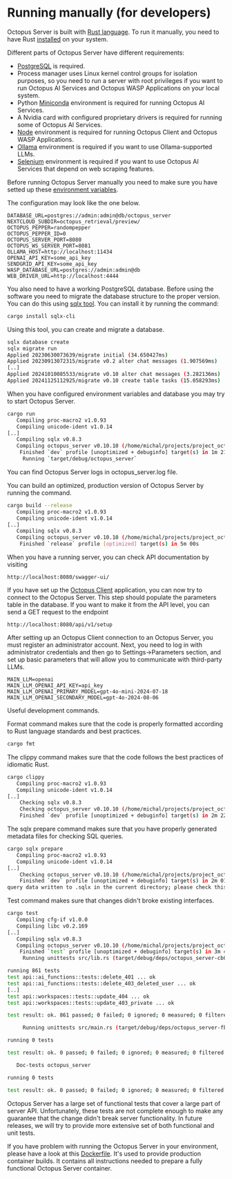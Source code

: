 # Running manually (for developers)

Octopus Server is built with [Rust language](https://www.rust-lang.org/). To run it manually, you need to have Rust [installed](https://www.rust-lang.org/tools/install) on your system.

Different parts of Octopus Server have different requirements:
- [PostgreSQL](https://www.postgresql.org/) is required.
- Process manager uses Linux kernel control groups for isolation purposes, so you need to run a server with root privileges if you want to run Octopus AI Services and Octopus WASP Applications on your local system.
- Python [Miniconda](https://docs.anaconda.com/miniconda/) environment is required for running Octopus AI Services.
- A Nvidia card with configured proprietary drivers is required for running some of Octopus AI Services.
- [Node](https://nodejs.org/en) environment is required for running Octopus Client and Octopus WASP Applications.
- [Ollama](https://ollama.com/) environment is required if you want to use Ollama-supported LLMs.
- [Selenium](https://www.selenium.dev/) environment is required if you want to use Octopus AI Services that depend on web scraping features.

Before running Octopus Server manually you need to make sure you have setted up these [environment variables](https://github.com/metric-space-ai/octopus_server/blob/dev/.env).

The configuration may look like the one below.

```text
DATABASE_URL=postgres://admin:admin@db/octopus_server
NEXTCLOUD_SUBDIR=octopus_retrieval/preview/
OCTOPUS_PEPPER=randompepper
OCTOPUS_PEPPER_ID=0
OCTOPUS_SERVER_PORT=8080
OCTOPUS_WS_SERVER_PORT=8081
OLLAMA_HOST=http://localhost:11434
OPENAI_API_KEY=some_api_key
SENDGRID_API_KEY=some_api_key
WASP_DATABASE_URL=postgres://admin:admin@db
WEB_DRIVER_URL=http://localhost:4444
```

You also need to have a working PostgreSQL database. Before using the software you need to migrate the database structure to the proper version. You can do this using [sqlx tool](https://github.com/launchbadge/sqlx). You can install it by running the command:

```sh
cargo install sqlx-cli
```

Using this tool, you can create and migrate a database.

```sh
sqlx database create
sqlx migrate run
Applied 20230630073639/migrate initial (34.650427ms)
Applied 20230913072315/migrate v0.2 alter chat messages (1.907569ms)
[..]
Applied 20241010085533/migrate v0.10 alter chat messages (3.282136ms)
Applied 20241125112925/migrate v0.10 create table tasks (15.058293ms)
```

When you have configured environment variables and database you may try to start Octopus Server.

```sh
cargo run
   Compiling proc-macro2 v1.0.93
   Compiling unicode-ident v1.0.14
[..]
   Compiling sqlx v0.8.3
   Compiling octopus_server v0.10.10 (/home/michal/projects/project_octopus/octopus_server)
    Finished `dev` profile [unoptimized + debuginfo] target(s) in 1m 21s
     Running `target/debug/octopus_server`
```

You can find Octopus Server logs in octopus_server.log file.

You can build an optimized, production version of Octopus Server by running the command.

```sh
cargo build --release
   Compiling proc-macro2 v1.0.93
   Compiling unicode-ident v1.0.14
[..]
   Compiling sqlx v0.8.3
   Compiling octopus_server v0.10.10 (/home/michal/projects/project_octopus/octopus_server)
    Finished `release` profile [optimized] target(s) in 5m 00s
```

When you have a running server, you can check API documentation by visiting

```text
http://localhost:8080/swagger-ui/
```

If you have set up the [Octopus Client](https://github.com/metric-space-ai/octopus_client) application, you can now try to connect to the Octopus Server. This step should populate the parameters table in the database. If you want to make it from the API level, you can send a GET request to the endpoint

```text
http://localhost:8080/api/v1/setup
```

After setting up an Octopus Client connection to an Octopus Server, you must register an administrator account. Next, you need to log in with administrator credentials and then go to Settings->Parameters section, and set up basic parameters that will allow you to communicate with third-party LLMs.

```text
MAIN_LLM=openai
MAIN_LLM_OPENAI_API_KEY=api_key
MAIN_LLM_OPENAI_PRIMARY_MODEL=gpt-4o-mini-2024-07-18
MAIN_LLM_OPENAI_SECONDARY_MODEL=gpt-4o-2024-08-06
```

Useful development commands.

Format command makes sure that the code is properly formatted according to Rust language standards and best practices.

```sh
cargo fmt
```

The clippy command makes sure that the code follows the best practices of idiomatic Rust.

```sh
cargo clippy
   Compiling proc-macro2 v1.0.93
   Compiling unicode-ident v1.0.14
[..]
    Checking sqlx v0.8.3
    Checking octopus_server v0.10.10 (/home/michal/projects/project_octopus/octopus_server)
    Finished `dev` profile [unoptimized + debuginfo] target(s) in 2m 22s
```

The sqlx prepare command makes sure that you have properly generated metadata files for checking SQL queries.

```sh
cargo sqlx prepare
   Compiling proc-macro2 v1.0.93
   Compiling unicode-ident v1.0.14
[..]
    Checking octopus_server v0.10.10 (/home/michal/projects/project_octopus/octopus_server)
    Finished `dev` profile [unoptimized + debuginfo] target(s) in 2m 01s
query data written to .sqlx in the current directory; please check this into version control
```

Test command makes sure that changes didn't broke existing interfaces.

```sh
cargo test
   Compiling cfg-if v1.0.0
   Compiling libc v0.2.169
[..]
   Compiling sqlx v0.8.3
   Compiling octopus_server v0.10.10 (/home/michal/projects/project_octopus/octopus_server)
    Finished `test` profile [unoptimized + debuginfo] target(s) in 3m 40s
     Running unittests src/lib.rs (target/debug/deps/octopus_server-cb0be6087dd147dd)

running 861 tests
test api::ai_functions::tests::delete_401 ... ok
test api::ai_functions::tests::delete_403_deleted_user ... ok
[..]
test api::workspaces::tests::update_404 ... ok
test api::workspaces::tests::update_403_private ... ok

test result: ok. 861 passed; 0 failed; 0 ignored; 0 measured; 0 filtered out; finished in 668.67s

     Running unittests src/main.rs (target/debug/deps/octopus_server-fb187e04b85baa1e)

running 0 tests

test result: ok. 0 passed; 0 failed; 0 ignored; 0 measured; 0 filtered out; finished in 0.00s

   Doc-tests octopus_server

running 0 tests

test result: ok. 0 passed; 0 failed; 0 ignored; 0 measured; 0 filtered out; finished in 0.00s
```

Octopus Server has a large set of functional tests that cover a large part of server API. Unfortunately, these tests are not complete enough to make any guarantee that the change didn't break server functionality. In future releases, we will try to provide more extensive set of both functional and unit tests.

If you have problem with running the Octopus Server in your environment, please have a look at this [Dockerfile](https://github.com/metric-space-ai/octopus_server/blob/dev/Dockerfile). It's used to provide production container builds. It contains all instructions needed to prepare a fully functional Octopus Server container.
